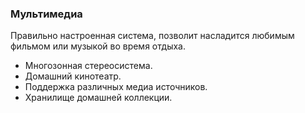 
### Мультимедиа

Правильно настроенная система, позволит насладится любимым фильмом или музыкой во время отдыха.

+ Многозонная стереосистема. 
+ Домашний кинотеатр.
+ Поддержка различных медиа источников.
+ Хранилище домашней коллекции.

